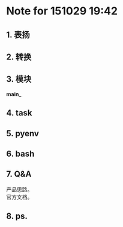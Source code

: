 # Note for 151029 19:42  
## 1. 表扬  
## 2. 转换
## 3. 模块  
  __main___
## 4. task  
## 5. pyenv  
## 6. bash  
## 7. Q&A  
产品思路。  
官方文档。  

## 8. ps.
